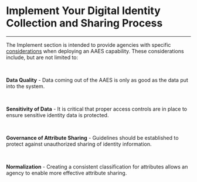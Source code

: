 # Implement Your Digital Identity Collection and Sharing Process
---------------------

The Implement section is intended to provide agencies with specific [considerations](../aaes-implement) when deploying an AAES capability. These considerations include, but are not limited to:

<br>

**Data Quality** - Data coming out of the AAES is only as good as the data put into the system.

<br>

**Sensitivity of Data** - It is critical that proper access controls are in place to ensure sensitive identity data is protected.

<br>

**Governance of Attribute Sharing** - Guidelines should be established to protect against unauthorized sharing of identity information.

<br>

**Normalization**  - Creating a consistent classification for attributes allows an agency to enable more effective attribute sharing.


